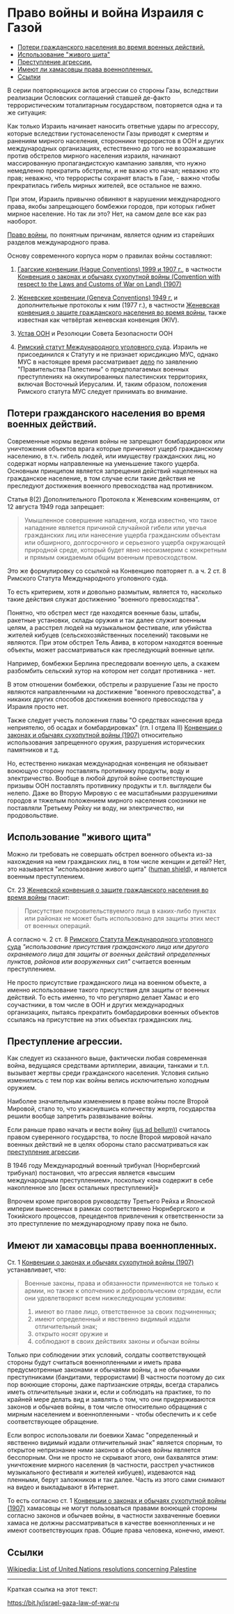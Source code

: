# Право войны и война Израиля с Газой 

<!-- MarkdownTOC -->

- [Потери гражданского населения во время военных действий.](#%D0%9F%D0%BE%D1%82%D0%B5%D1%80%D0%B8-%D0%B3%D1%80%D0%B0%D0%B6%D0%B4%D0%B0%D0%BD%D1%81%D0%BA%D0%BE%D0%B3%D0%BE-%D0%BD%D0%B0%D1%81%D0%B5%D0%BB%D0%B5%D0%BD%D0%B8%D1%8F-%D0%B2%D0%BE-%D0%B2%D1%80%D0%B5%D0%BC%D1%8F-%D0%B2%D0%BE%D0%B5%D0%BD%D0%BD%D1%8B%D1%85-%D0%B4%D0%B5%D0%B9%D1%81%D1%82%D0%B2%D0%B8%D0%B9)
- [Использование "живого щита"](#%D0%98%D1%81%D0%BF%D0%BE%D0%BB%D1%8C%D0%B7%D0%BE%D0%B2%D0%B0%D0%BD%D0%B8%D0%B5-%D0%B6%D0%B8%D0%B2%D0%BE%D0%B3%D0%BE-%D1%89%D0%B8%D1%82%D0%B0)
- [Преступление агрессии.](#%D0%9F%D1%80%D0%B5%D1%81%D1%82%D1%83%D0%BF%D0%BB%D0%B5%D0%BD%D0%B8%D0%B5-%D0%B0%D0%B3%D1%80%D0%B5%D1%81%D1%81%D0%B8%D0%B8)
- [Имеют ли хамасовцы права военнопленных.](#%D0%98%D0%BC%D0%B5%D1%8E%D1%82-%D0%BB%D0%B8-%D1%85%D0%B0%D0%BC%D0%B0%D1%81%D0%BE%D0%B2%D1%86%D1%8B-%D0%BF%D1%80%D0%B0%D0%B2%D0%B0-%D0%B2%D0%BE%D0%B5%D0%BD%D0%BD%D0%BE%D0%BF%D0%BB%D0%B5%D0%BD%D0%BD%D1%8B%D1%85)
- [Ссылки](#%D0%A1%D1%81%D1%8B%D0%BB%D0%BA%D0%B8)

<!-- /MarkdownTOC -->

В серии повторяющихся актов агрессии со стороны Газы, вследствии реализации Ословских соглашений ставшей де-факто террористическим тоталитарным государством, повторяется одна и та же ситуация: 

Как только Израиль начинает наносить ответные удары по агрессору, которые вследствии густонаселености Газы приводят к смертям и ранениям мирного населения, сторонники террористов в ООН и других международных организациях, естественно до того не возражавшие против обстрелов мирного населения израиля, начинают массированную пропагандистскую кампанию заявляя, что нужно немедленно прекратить обстрелы, и не важно кто начал; неважно кто прав; неважно, что террористы сохранят власть в Газе, - важно чтобы прекратилась гибель мирных жителей, все остальное не важно. 

При этом, Израиль привычно обвиняют в нарушении международного права, якобы запрещающего бомбежки городов, при которых гибнет мирное население. Но так ли это? Нет, на самом деле все как раз наоборот. 

[Право войны](https://ru.wikipedia.org/wiki/%D0%9C%D0%B5%D0%B6%D0%B4%D1%83%D0%BD%D0%B0%D1%80%D0%BE%D0%B4%D0%BD%D0%BE%D0%B5_%D0%B3%D1%83%D0%BC%D0%B0%D0%BD%D0%B8%D1%82%D0%B0%D1%80%D0%BD%D0%BE%D0%B5_%D0%BF%D1%80%D0%B0%D0%B2%D0%BE), по понятным причинам, является одним из старейших разделов международного права. 

Основу современного корпуса норм о правилах войны составляют: 

1) [Гаагские конвенции (Hague Conventions) 1999 и 1907 г.](https://ru.wikipedia.org/wiki/%D0%93%D0%B0%D0%B0%D0%B3%D1%81%D0%BA%D0%B8%D0%B5_%D0%BA%D0%BE%D0%BD%D0%B2%D0%B5%D0%BD%D1%86%D0%B8%D0%B8_%D0%B8_%D0%B4%D0%B5%D0%BA%D0%BB%D0%B0%D1%80%D0%B0%D1%86%D0%B8%D0%B8_(1899_%D0%B8_1907)), в частности [Конвенция о законах и обычаях сухопутной войны (Convention with respect to the Laws and Customs of War on Land) (1907)]()

2) [Женевские конвенции (Geneva Conventions) 1949 г.](https://ru.wikipedia.org/wiki/%D0%96%D0%B5%D0%BD%D0%B5%D0%B2%D1%81%D0%BA%D0%B8%D0%B5_%D0%BA%D0%BE%D0%BD%D0%B2%D0%B5%D0%BD%D1%86%D0%B8%D0%B8) и дополнительные протоколы к ним (1977 г.), в частности [Женевская конвенция о защите гражданского населения во время войны](https://ru.wikisource.org/wiki/%D0%96%D0%B5%D0%BD%D0%B5%D0%B2%D1%81%D0%BA%D0%B0%D1%8F_%D0%BA%D0%BE%D0%BD%D0%B2%D0%B5%D0%BD%D1%86%D0%B8%D1%8F_%D0%BE_%D0%B7%D0%B0%D1%89%D0%B8%D1%82%D0%B5_%D0%B3%D1%80%D0%B0%D0%B6%D0%B4%D0%B0%D0%BD%D1%81%D0%BA%D0%BE%D0%B3%D0%BE_%D0%BD%D0%B0%D1%81%D0%B5%D0%BB%D0%B5%D0%BD%D0%B8%D1%8F_%D0%B2%D0%BE_%D0%B2%D1%80%D0%B5%D0%BC%D1%8F_%D0%B2%D0%BE%D0%B9%D0%BD%D1%8B), также известная как четвёртая женевская конвенция (ЖIV).

3) [Устав ООН](https://www.un.org/ru/about-us/un-charter) и Резолюции Совета Безопасности ООН 

4) [Римский статут Международного уголовного суда](https://ips.ligazakon.net/document/MU98119). Израиль не присоединился к Статуту и не признает юрисдикцию МУС, однако МУС в настоящее время рассматривает [дело](https://www.icc-cpi.int/palestine) по заявлению "Правительства Палестины" о предполагаемых военных преступлениях на оккупированных палестинских территориях, включая Восточный Иерусалим. И, таким образом, положения Римского статута МУС следует принимать во внимание. 

## Потери гражданского населения во время военных действий.

Современные нормы ведения войны не запрещают бомбардировок или уничтожения объектов врага которые причиняют ущерб гражданскому населению, в т.ч. гибель людей, или имуществу гражданских лиц, но содержат нормы направленные на уменьшение такого ущерба. Основным принципом является запрещения действий нацеленных на гражданское население, в том случае если такие действия не преследуют достижения военного превосходства над противником. 

Статья 8(2) Дополнительного Протокола к Женевским конвенциям, от 12 августа 1949 года запрещает: 

> Умышленное совершение нападения, когда известно, что такое нападение является причиной случайной гибели или увечья гражданских лиц или нанесение ущерба гражданским объектам или обширного, долгосрочного и серьезного ущерба окружающей природной среде, который будет явно несоизмерим с конкретным и прямым ожидаемым общим военным превосходством. 

Это же формулировку со ссылкой на Конвенцию повторяет п. а ч. 2 ст. 8 Римского Статута Международного уголовного суда. 

То есть критерием, хотя и довольно размытым, является то, насколько такие действия служат достижению "военного превосходства".

Понятно, что обстрел мест где находятся военные базы, штабы, ракетные установки, склады оружия и так далее служит военным целям, а расстрел людей на музыкальном фестивале, или убийства жителей кибуцев (сельскохозяйственных поселений) таковыми не являются. При этом обстрел Тель Авива, в котором находятся военные объекты, может рассматриваться как преследующий военные цели. 

Например, бомбежки Берлина преследовали военную цель, а скажем разбомбить сельский хутор на котором нет солдат противника - нет. 

В этом отношении бомбежки, обстрелы и разрушение Газы не просто являются направленными на достижение "военного превосходства", а никаких других способов достижения военного превосходства у Израиля просто нет. 

Также следует учесть положения главы "О средствах нанесения вреда неприятелю, об осадах и бомбардировках" (гл. I отдела II) [Конвенции о законах и обычаях сухопутной войны (1907)](https://ru.wikisource.org/wiki/%D0%9A%D0%BE%D0%BD%D0%B2%D0%B5%D0%BD%D1%86%D0%B8%D1%8F_%D0%BE_%D0%B7%D0%B0%D0%BA%D0%BE%D0%BD%D0%B0%D1%85_%D0%B8_%D0%BE%D0%B1%D1%8B%D1%87%D0%B0%D1%8F%D1%85_%D1%81%D1%83%D1%85%D0%BE%D0%BF%D1%83%D1%82%D0%BD%D0%BE%D0%B9_%D0%B2%D0%BE%D0%B9%D0%BD%D1%8B_(1907)) относительно использования запрещенного оружия, разрушения исторических памятников и т.д. 

Но, естественно никакая международная конвенция не обязывает воюющую сторону поставлять противнику продукты, воду и электричество. Вообще в любой другой войне соответствующие призывы ООН поставлять противнику продукты и т.п. выглядели бы нелепо. Даже во Вторую Мировую с ее масштабными разрушениями городов и тяжелым положением мирного населения союзники не поставляли Третьему Рейху ни воду, ни электричество, ни продовольствие. 

## Использование "живого щита"

Можно ли требовать не совершать обстрел военного объекта из-за нахождения на нем гражданских лиц, в том числе женщин и детей? Нет, это называется "использование живого щита" ([human shield](https://en.wikipedia.org/wiki/Human_shield_(law))), и является военным преступлением. 

Ст. 23 [Женевской конвенция о защите гражданского населения во время войны](https://ru.wikisource.org/wiki/%D0%96%D0%B5%D0%BD%D0%B5%D0%B2%D1%81%D0%BA%D0%B0%D1%8F_%D0%BA%D0%BE%D0%BD%D0%B2%D0%B5%D0%BD%D1%86%D0%B8%D1%8F_%D0%BE_%D0%B7%D0%B0%D1%89%D0%B8%D1%82%D0%B5_%D0%B3%D1%80%D0%B0%D0%B6%D0%B4%D0%B0%D0%BD%D1%81%D0%BA%D0%BE%D0%B3%D0%BE_%D0%BD%D0%B0%D1%81%D0%B5%D0%BB%D0%B5%D0%BD%D0%B8%D1%8F_%D0%B2%D0%BE_%D0%B2%D1%80%D0%B5%D0%BC%D1%8F_%D0%B2%D0%BE%D0%B9%D0%BD%D1%8B) гласит: 

> Присутствие покровительствуемого лица в каких-либо пунктах или районах не может быть использовано для защиты этих мест от военных операций. 

А согласно ч. 2 ст. 8 [Римского Статута Международного уголовного суда](https://ips.ligazakon.net/document/MU98119) *"использование присутствия гражданского лица или другого охраняемого лица для защиты от военных действий определенных пунктов, районов или вооруженных сил"* считается военным преступлением. 

Не просто присутствие гражданского лица на военном объекте, а именно использование такого присутствия для защиты от военных действий. То есть именно, то что регулярно делает Хамас и его соучастники, в том числе в ООН и других международных организациях, пытаясь прекратить бомбардировки военных объектов ссылаясь на присутствие на этих объектах гражданских лиц. 

## Преступление агрессии. 

Как следует из сказанного выше, фактически любая современная война, ведущаяся средствами артиллерии, авиации, танками и т.п. вызывает жертвы среди гражданского населения. Условия сильно изменились с тем пор как войны велись исключительно холодным оружием. 

Наиболее значительным изменением в праве войны после Второй Мировой, стало то, что ужаснувшись количеству жертв, государства решили вообще запретить развязывание войны. 

Если раньше право начать и вести войну ([jus ad bellum)](https://ru.wikipedia.org/wiki/%D0%9F%D1%80%D0%B0%D0%B2%D0%BE_%D0%B2%D0%BE%D0%B9%D0%BD%D1%8B)) считалось правом суверенного государства, то после Второй мировой начало военных действий не в целях обороны стало рассматриваться как [преступление агрессии](https://www.un.org/ru/documents/decl_conv/conventions/aggression.shtml). 

В 1946 году Международный военный трибунал (Нюрнбергский трибунал) постановил, что агрессия является «высшим международным преступлением», поскольку «она содержит в себе накопленное зло [всех остальных преступлений]»

Впрочем кроме приговоров руководству Третьего Рейха и Японской империи вынесенных в рамках соответственно Нюрнбергского и Токийского процессов, прецедентов привлечения к ответственности за это преступление по международному праву пока не было. 

## Имеют ли хамасовцы права военнопленных. 

Ст. 1 [Конвенции о законах и обычаях сухопутной войны (1907)](https://ru.wikisource.org/wiki/%D0%9A%D0%BE%D0%BD%D0%B2%D0%B5%D0%BD%D1%86%D0%B8%D1%8F_%D0%BE_%D0%B7%D0%B0%D0%BA%D0%BE%D0%BD%D0%B0%D1%85_%D0%B8_%D0%BE%D0%B1%D1%8B%D1%87%D0%B0%D1%8F%D1%85_%D1%81%D1%83%D1%85%D0%BE%D0%BF%D1%83%D1%82%D0%BD%D0%BE%D0%B9_%D0%B2%D0%BE%D0%B9%D0%BD%D1%8B_(1907)) устанавливает, что: 

> Военные законы, права и обязанности применяются не только к армии, но также к ополчению и добровольческим отрядам, если они удовлетворяют всем нижеследующим условиям:
> 1) имеют во главе лицо, ответственное за своих подчиненных;
> 2) имеют определенный и явственно видимый издали отличительный знак;
> 3) открыто носят оружие и
> 4) соблюдают в своих действиях законы и обычаи войны 

Только при соблюдении этих условий, солдаты соответствующей стороны будут считаться военнопленными и иметь права предусмотренные законами и обычаями войны, а не обычными преступниками (бандитами, террористами) В частности поэтому до сих пор воюющие стороны, даже партизанские отряды, всегда старались иметь отличительные знаки и, если и соблюдать на практике, то по крайней мере делать вид и заявлять о том, что они придерживаются законов и обычаев войны, в том числе относительно обращения с мирным населением и военнопленными - чтобы обеспечить и к себе соответствующее обращение. 

Если вопрос использовали ли боевики Хамас "определенный и явственно видимый издали отличительный знак" является спорным, то открытое непризнание ними законов и обычаев войны является бесспорным. Они не просто не скрывают этого, они бахвалятся этим: уничтожение мирного населения (в частности, расстрел участников музыкального фестиваля и жителей кибуцев), издеваются над пленными, берут заложников и так далее. Часть из этого сами снимают на видео и выкладывают в Интернет. 

То есть согласно ст. 1 [Конвенции о законах и обычаях сухопутной войны (1907)](https://ru.wikisource.org/wiki/%D0%9A%D0%BE%D0%BD%D0%B2%D0%B5%D0%BD%D1%86%D0%B8%D1%8F_%D0%BE_%D0%B7%D0%B0%D0%BA%D0%BE%D0%BD%D0%B0%D1%85_%D0%B8_%D0%BE%D0%B1%D1%8B%D1%87%D0%B0%D1%8F%D1%85_%D1%81%D1%83%D1%85%D0%BE%D0%BF%D1%83%D1%82%D0%BD%D0%BE%D0%B9_%D0%B2%D0%BE%D0%B9%D0%BD%D1%8B_(1907)) хамасовцы не могут пользоваться правами воюющей стороны согласно законов и обычаев войны, в частности захваченные боевики хамаса не должны рассматриваться в качестве военнопленных и не имеют соответствующих прав. Общие права человека, конечно, имеют. 

## Ссылки 

[Wikipedia: List of United Nations resolutions concerning Palestine](https://en.wikipedia.org/wiki/List_of_United_Nations_resolutions_concerning_Palestine) 

-------------- 

Краткая ссылка на этот текст: 

https://bit.ly/israel-gaza-law-of-war-ru 